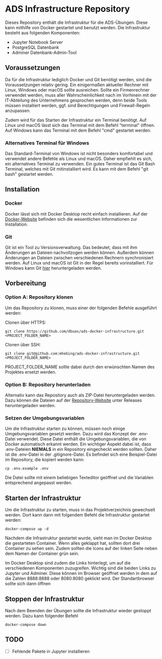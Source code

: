 # ADS Infrastructure Repository

Dieses Repository enthält die Infrastruktur für die ADS-Übungen. Diese kann mithilfe von Docker
gestartet und benutzt werden. Die Infrastruktur besteht aus folgenden Komponenten:

- Jupyter Notebook Server
- PostgreSQL Datenbank
- Adminer Datenbank-Admin-Tool

## Voraussetzungen

Da für die Infrastruktur lediglich Docker und Git benötigt werden, sind die Voraussetzungen relativ gering.
Ein einigermaßen aktueller Rechner mit Linux, Windows oder macOS sollte ausreichen. Sollte ein
Firmenrechner verwendet werden, muss aller Wahrscheinlichkeit nach im Vorhinein mit der IT-Abteilung des Unternehmens 
gesprochen werden, denn beide Tools müssen installiert werden, ggf. sind Berechtigungen und Firewall-Regeln
anzupassen.

Zudem wird für das Starten der Infrastruktur ein Terminal benötigt. Auf Linux und macOS lässt sich
das Terminal mit dem Befehl "terminal" öffnen. Auf Windows kann das Terminal mit dem Befehl "cmd"
gestartet werden.

### Alternatives Terminal für Windows
Das Standard-Terminal von Windows ist nicht besonders komfortabel und verwendet andere Befehle als
Linux und macOS. Daher empfiehlt es sich, ein alternatives Terminal zu verwenden. Ein gutes Terminal
ist das Git Bash Terminal, welches mit Git mitinstalliert wird. Es kann mit dem Befehl "git bash"
gestartet werden. 

## Installation

### Docker
Docker lässt sich mit Docker Desktop recht einfach installieren. 
Auf der [Docker-Website](https://docs.docker.com/desktop/) befinden sich die wesentlichen Informationen
zur Installation.

### Git
Git ist ein Tool zu Versionsverwaltung. Das bedeutet, dass mit ihm Änderungen an Dateien nachvollzogen
werden können. Außerdem können Änderungen an Dateien zwischen verschiedenen Rechnern synchronisiert werden.
Auf Linux und macOS ist Git in der Regel bereits vorinstalliert. Für Windows kann Git [hier](https://git-scm.com/download/win) 
heruntergeladen werden.

## Vorbereitung

### Option A: Repository klonen
Um das Repository zu klonen, muss einer der folgenden Befehle ausgeführt werden:

Clonen über HTTPS:

```shell
git clone https://github.com/dbuas/ads-docker-infrastructure.git <PROJECT_FOLDER_NAME>
```

Clonen über SSH:

```shell
git clone git@github.com:mhebing/ads-docker-infrastructure.git <PROJECT_FOLDER_NAME>
```

PROJECT_FOLDER_NAME sollte dabei durch den erwünschten Namen des Projektes ersetzt werden.

### Option B: Repository herunterladen
Alternativ kann das Repository auch als ZIP-Datei heruntergeladen werden. Dazu können
die Dateien auf der [Repository-Website](https://github.com/dbuas/ads-docker-infrastructure)
unter Releases heruntergeladen werden.

### Setzen der Umgebungsvariablen
Um die Infrastruktur starten zu können, müssen noch einige Umgebungsvariablen gesetzt werden.
Dazu wird das Konzept der .env-Datei verwendet. Diese Datei enthält die Umgebungsvariablen, die
von Docker automatisch erkannt werden. Ein wichtiger Aspekt dabei ist, dass .env-Dateien **NIEMALS**
in ein Repository eingecheckt werden sollten. Daher ist die .env-Datei in der .gitignore-Datei.
Es befindet sich eine Beispiel-Datei im Repository, die kopiert werden kann:

```shell
cp .env.example .env
```

Die Datei sollte mit einem beliebigen Texteditor geöffnet und die Variablen entsprechend
angepasst werden.

## Starten der Infrastruktur

Um die Infrastruktur zu starten, muss in das Projektverzeichnis gewechselt werden. Dort kann dann
mit folgendem Befehl die Infrastruktur gestartet werden:

```shell
docker-compose up -d
```

Nachdem die Infrastruktur gestartet wurde, sieht man im Docker Desktop die gestarteten Container.
Wenn alles geklappt hat, sollten dort drei Container zu sehen sein. Zudem sollten die Icons auf der 
linken Seite neben dem Namen der Container grün sein.

Im Docker Desktop sind zudem die Links hinterlegt, um auf die verschiedenen Komponenten zuzugreifen.
Wichtig sind die beiden Links zu Jupyter und Adminer. Diese können im Browser geöffnet werden in dem
auf die Zahlen 8888:8888 oder 8080:8080 geklickt wird. Der Standartbrowser sollte sich dann öffnen


## Stoppen der Infrastruktur
Nach dem Beenden der Übungen sollte die Infrastruktur wieder gestoppt werden. Dazu kann folgender Befehl

```shell
docker-compose down
```


## TODO
- [ ] Fehlende Pakete in Jupyter installieren